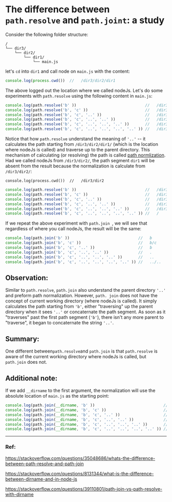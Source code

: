 # The difference between `path.resolve` and `path.joint`: a study 

Consider the following folder structure:

```text
/
└── dir3/
    └── dir2/
        └── dir1/
            └── main.js
```

let's `cd` into `dir1`  and call node on `main.js` with the content:

```js
console.log(process.cwd())  //   /dir3/dir2/dir1
```

The above logged out the location where we called nodeJs.  Let's do some experiments with `path.resolve` using the following content in `main.js`:

```js
console.log(path.resolve('b' ))                              //   /dir3/dir2/dir1/b
console.log(path.resolve('b', 'c' ))                         //   /dir3/dir2/dir1/b/c
console.log(path.resolve('b', 'c', '..' ))                   //   /dir3/dir2/dir1/b
console.log(path.resolve('b', 'c', '..', '..' ))             //   /dir3/dir2/dir1
console.log(path.resolve('b', 'c', '..', '..', '..' ))       //   /dir3/dir2
console.log(path.resolve('b', 'c', '..', '..', '..', '..' )) //   /dir3
```

Notice that how `path.resolve` understand the meaning of `'..'` --  it calculates the path starting from `/dir3/dir2/dir1/` (which is the location where nodeJs is called) and traverse up to the parent directory. This mechanism of calculating (or resolving) the path is called [path normlization]( https://nodejs.org/api/path.html#pathnormalizepath). Had we called nodeJs from  `/dir3/dir2/`, the path segment `dir1` will be absent from the result because the normalization is calculate from `/dir3/dir2/`:

```
console.log(process.cwd())  //   /dir3/dir2
```

```js
console.log(path.resolve('b' ))                              //   /dir3/dir2/b
console.log(path.resolve('b', 'c' ))                         //   /dir3/dir2/b/c
console.log(path.resolve('b', 'c', '..' ))                   //   /dir3/dir2/b
console.log(path.resolve('b', 'c', '..', '..' ))             //   /dir3/dir2
console.log(path.resolve('b', 'c', '..', '..', '..' ))       //   /dir3
console.log(path.resolve('b', 'c', '..', '..', '..', '..' )) //   /
```

If we repeat the above experiment with `path.join `, we will see that regardless of where you call nodeJs, the result will be the same:

```js
console.log(path.join('b' ))                              //   b
console.log(path.join('b', 'c' ))                         //   b/c
console.log(path.join('b', 'c', '..' ))                   //   b
console.log(path.join('b', 'c', '..', '..' ))             //   .
console.log(path.join('b', 'c', '..', '..', '..' ))       //   ..
console.log(path.join('b', 'c', '..', '..', '..', '..' )) //   ../..
```

## **Observation:**

Similar to `path.resolve`,  `path.join` also understand the parent directory `'..'` and preform path normalization. However, `path. join` does not have the concept of current working directory (where nodeJs is called). It simply calculates the path starting from `'b'`, either "traversing" up the parent directory when it sees `'..'` or concaternate the path segment.  As soon as it "traverses" past the first path segment (`'b'`), there isn't any more parent to "traverse", it began to concaternate the string `'..'`.

## Summary:

One different between`path.resolve`and `path.join` is that `path.resolve` is aware of the current working directory where nodeJs is called, but `path.join` does not. 

## Additional note:

If we add `__dirname` to the first argument, the normalization will use the absolute location of `main.js`  as the starting point:


```js
console.log(path.join(__dirname, 'b' ))                              //   /dir3/dir2/dir1/b
console.log(path.join(__dirname, 'b', 'c' ))                         //   /dir3/dir2/dir1/b/c
console.log(path.join(__dirname, 'b', 'c', '..' ))                   //   /dir3/dir2/dir1/b
console.log(path.join(__dirname, 'b', 'c', '..', '..' ))             //   /dir3/dir2/dir1
console.log(path.join(__dirname, 'b', 'c', '..', '..', '..' ))       //   /dir3/dir2
console.log(path.join(__dirname, 'b', 'c', '..', '..', '..', '..' )) //   /dir3
```

---

### Ref:

https://stackoverflow.com/questions/35048686/whats-the-difference-between-path-resolve-and-path-join

https://stackoverflow.com/questions/8131344/what-is-the-difference-between-dirname-and-in-node-js

https://stackoverflow.com/questions/39110801/path-join-vs-path-resolve-with-dirname



